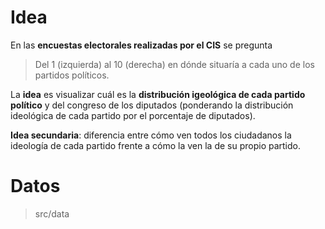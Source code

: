 # Idea

En las **encuestas electorales realizadas por el CIS** se pregunta 

> Del 1 (izquierda) al 10 (derecha) en dónde situaría a cada uno de los partidos políticos.

La **idea** es visualizar cuál es la **distribución igeológica de cada partido político** y del congreso de los diputados (ponderando la distribución ideológica de cada partido por el porcentaje de diputados).

**Idea secundaria**: diferencia entre cómo ven todos los ciudadanos la ideología de cada partido frente a cómo la ven la de su propio partido.
# Datos

> src/data
